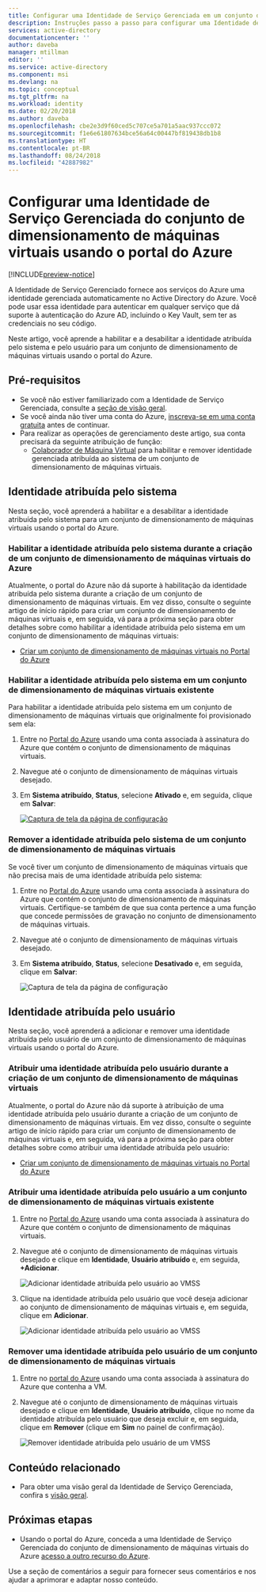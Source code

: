 ```yaml
---
title: Configurar uma Identidade de Serviço Gerenciada em um conjunto de dimensionamento de máquinas virtuais do Azure usando o Portal do Azure
description: Instruções passo a passo para configurar uma Identidade de Serviço Gerenciada em VMSS do Azure usando o Portal do Azure.
services: active-directory
documentationcenter: ''
author: daveba
manager: mtillman
editor: ''
ms.service: active-directory
ms.component: msi
ms.devlang: na
ms.topic: conceptual
ms.tgt_pltfrm: na
ms.workload: identity
ms.date: 02/20/2018
ms.author: daveba
ms.openlocfilehash: cbe2e3d9f60ced5c707ce5a701a5aac937ccc072
ms.sourcegitcommit: f1e6e61807634bce56a64c00447bf819438db1b8
ms.translationtype: HT
ms.contentlocale: pt-BR
ms.lasthandoff: 08/24/2018
ms.locfileid: "42887982"
---
```

# <a name="configure-a-virtual-machine-scale-set-managed-service-identity-using-the-azure-portal"></a>Configurar uma Identidade de Serviço Gerenciada do conjunto de dimensionamento de máquinas virtuais usando o portal do Azure

[!INCLUDE[preview-notice](../../../includes/active-directory-msi-preview-notice.md)]

A Identidade de Serviço Gerenciado fornece aos serviços do Azure uma identidade gerenciada automaticamente no Active Directory do Azure. Você pode usar essa identidade para autenticar em qualquer serviço que dá suporte à autenticação do Azure AD, incluindo o Key Vault, sem ter as credenciais no seu código. 

Neste artigo, você aprende a habilitar e a desabilitar a identidade atribuída pelo sistema e pelo usuário para um conjunto de dimensionamento de máquinas virtuais usando o portal do Azure.

## <a name="prerequisites"></a>Pré-requisitos

- Se você não estiver familiarizado com a Identidade de Serviço Gerenciada, consulte a [seção de visão geral](overview.md).
- Se você ainda não tiver uma conta do Azure, [inscreva-se em uma conta gratuita](https://azure.microsoft.com/free/) antes de continuar.
- Para realizar as operações de gerenciamento deste artigo, sua conta precisará da seguinte atribuição de função:
    - [Colaborador de Máquina Virtual](/azure/role-based-access-control/built-in-roles#virtual-machine-contributor) para habilitar e remover identidade gerenciada atribuída ao sistema de um conjunto de dimensionamento de máquinas virtuais.

## <a name="system-assigned-identity"></a>Identidade atribuída pelo sistema 

Nesta seção, você aprenderá a habilitar e a desabilitar a identidade atribuída pelo sistema para um conjunto de dimensionamento de máquinas virtuais usando o portal do Azure.

### <a name="enable-system-assigned-identity-during-creation-of-a-virtual-machine-scale-set"></a>Habilitar a identidade atribuída pelo sistema durante a criação de um conjunto de dimensionamento de máquinas virtuais do Azure

Atualmente, o portal do Azure não dá suporte à habilitação da identidade atribuída pelo sistema durante a criação de um conjunto de dimensionamento de máquinas virtuais. Em vez disso, consulte o seguinte artigo de início rápido para criar um conjunto de dimensionamento de máquinas virtuais e, em seguida, vá para a próxima seção para obter detalhes sobre como habilitar a identidade atribuída pelo sistema em um conjunto de dimensionamento de máquinas virtuais:

- [Criar um conjunto de dimensionamento de máquinas virtuais no Portal do Azure](../../virtual-machine-scale-sets/quick-create-portal.md)  

### <a name="enable-system-assigned-identity-on-an-existing-virtual-machine-scale-set"></a>Habilitar a identidade atribuída pelo sistema em um conjunto de dimensionamento de máquinas virtuais existente

Para habilitar a identidade atribuída pelo sistema em um conjunto de dimensionamento de máquinas virtuais que originalmente foi provisionado sem ela:

1. Entre no [Portal do Azure](https://portal.azure.com) usando uma conta associada à assinatura do Azure que contém o conjunto de dimensionamento de máquinas virtuais.

2. Navegue até o conjunto de dimensionamento de máquinas virtuais desejado.

3. Em **Sistema atribuído**, **Status**, selecione **Ativado** e, em seguida, clique em **Salvar**:

   [![Captura de tela da página de configuração](../managed-service-identity/media/msi-qs-configure-portal-windows-vmss/create-windows-vmss-portal-configuration-blade.png)](../managed-service-identity/media/msi-qs-configure-portal-windows-vmss/create-windows-vmss-portal-configuration-blade.png#lightbox)  

### <a name="remove-system-assigned-identity-from-a-virtual-machine-scale-set"></a>Remover a identidade atribuída pelo sistema de um conjunto de dimensionamento de máquinas virtuais

Se você tiver um conjunto de dimensionamento de máquinas virtuais que não precisa mais de uma identidade atribuída pelo sistema:

1. Entre no [Portal do Azure](https://portal.azure.com) usando uma conta associada à assinatura do Azure que contém o conjunto de dimensionamento de máquinas virtuais. Certifique-se também de que sua conta pertence a uma função que concede permissões de gravação no conjunto de dimensionamento de máquinas virtuais.

2. Navegue até o conjunto de dimensionamento de máquinas virtuais desejado.

3. Em **Sistema atribuído**, **Status**, selecione **Desativado** e, em seguida, clique em **Salvar**:

   ![Captura de tela da página de configuração](../managed-service-identity/media/msi-qs-configure-portal-windows-vmss/disable-windows-vmss-portal-configuration-blade.png)

## <a name="user-assigned-identity"></a>Identidade atribuída pelo usuário

Nesta seção, você aprenderá a adicionar e remover uma identidade atribuída pelo usuário de um conjunto de dimensionamento de máquinas virtuais usando o portal do Azure.

### <a name="assign-a-user-assigned-identity-during-the-creation-of-a-virtual-machine-scale-set"></a>Atribuir uma identidade atribuída pelo usuário durante a criação de um conjunto de dimensionamento de máquinas virtuais

Atualmente, o portal do Azure não dá suporte à atribuição de uma identidade atribuída pelo usuário durante a criação de um conjunto de dimensionamento de máquinas virtuais. Em vez disso, consulte o seguinte artigo de início rápido para criar um conjunto de dimensionamento de máquinas virtuais e, em seguida, vá para a próxima seção para obter detalhes sobre como atribuir uma identidade atribuída pelo usuário:

- [Criar um conjunto de dimensionamento de máquinas virtuais no Portal do Azure](../../virtual-machine-scale-sets/quick-create-portal.md)

### <a name="assign-a-user-assigned-identity-to-an-existing-virtual-machine-scale-set"></a>Atribuir uma identidade atribuída pelo usuário a um conjunto de dimensionamento de máquinas virtuais existente

1. Entre no [Portal do Azure](https://portal.azure.com) usando uma conta associada à assinatura do Azure que contém o conjunto de dimensionamento de máquinas virtuais.
2. Navegue até o conjunto de dimensionamento de máquinas virtuais desejado e clique em **Identidade**, **Usuário atribuído** e, em seguida, **\+Adicionar**.

   ![Adicionar identidade atribuída pelo usuário ao VMSS](./media/msi-qs-configure-portal-windows-vm/add-user-assigned-identity-vmss-screenshot1.png)

3. Clique na identidade atribuída pelo usuário que você deseja adicionar ao conjunto de dimensionamento de máquinas virtuais e, em seguida, clique em **Adicionar**.
   
   ![Adicionar identidade atribuída pelo usuário ao VMSS](./media/msi-qs-configure-portal-windows-vm/add-user-assigned-identity-vm-screenshot2.png)

### <a name="remove-a-user-assigned-identity-from-a-virtual-machine-scale-set"></a>Remover uma identidade atribuída pelo usuário de um conjunto de dimensionamento de máquinas virtuais

1. Entre no [portal do Azure](https://portal.azure.com) usando uma conta associada à assinatura do Azure que contenha a VM.
2. Navegue até o conjunto de dimensionamento de máquinas virtuais desejado e clique em **Identidade**, **Usuário atribuído**, clique no nome da identidade atribuída pelo usuário que deseja excluir e, em seguida, clique em **Remover** (clique em **Sim** no painel de confirmação).

   ![Remover identidade atribuída pelo usuário de um VMSS](./media/msi-qs-configure-portal-windows-vm/remove-user-assigned-identity-vmss-screenshot.png)


## <a name="related-content"></a>Conteúdo relacionado

- Para obter uma visão geral da Identidade de Serviço Gerenciada, confira s [visão geral](overview.md).

## <a name="next-steps"></a>Próximas etapas

- Usando o portal do Azure, conceda a uma Identidade de Serviço Gerenciada do conjunto de dimensionamento de máquinas virtuais do Azure [acesso a outro recurso do Azure](howto-assign-access-portal.md).

Use a seção de comentários a seguir para fornecer seus comentários e nos ajudar a aprimorar e adaptar nosso conteúdo.
